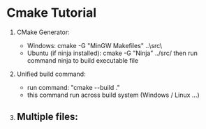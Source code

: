 # Cmake Tutorial
1. CMake Generator:
   - Windows: cmake -G "MinGW Makefiles" ..\src\
   - Ubuntu (if ninja installed): cmake -G "Ninja" ../src/ then run command ninja to build executable file

2. Unified build command:
   - run command: "cmake --build ."
   - this command run across build system (Windows / Linux ...)

3. Multiple files:
   - 